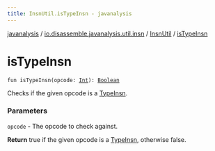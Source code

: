 ```yaml
---
title: InsnUtil.isTypeInsn - javanalysis
---
```


[javanalysis](../../index.html) / [io.disassemble.javanalysis.util.insn](../index.html) / [InsnUtil](index.html) / [isTypeInsn](./is-type-insn.html)

# isTypeInsn

`fun isTypeInsn(opcode: `[`Int`](https://kotlinlang.org/api/latest/jvm/stdlib/kotlin/-int/index.html)`): `[`Boolean`](https://kotlinlang.org/api/latest/jvm/stdlib/kotlin/-boolean/index.html)

Checks if the given opcode is a [TypeInsn](../../io.disassemble.javanalysis.insn/-type-insn/index.html).

### Parameters

`opcode` - The opcode to check against.

**Return**
true if the given opcode is a [TypeInsn](../../io.disassemble.javanalysis.insn/-type-insn/index.html), otherwise false.

